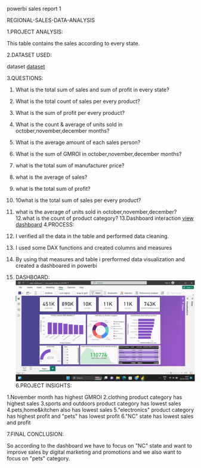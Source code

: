 powerbi sales report 1

REGIONAL-SALES-DATA-ANALYSIS

1.PROJECT ANALYSIS:

This table contains the sales according to every state.

2.DATASET USED:

dataset <a href="">dataset</a>

3.QUESTIONS:

  1. What is the total sum of sales and sum of profit in every state?
  2. What is the total count of sales per every product?
  3. What is the sum of profit per every product?
  4. What is the count & average of units sold in october,november,december months?
  5. What is the average amount of each sales person?
  6. What is the sum of GMROI in october,november,december months?
  7. what is the total sum of manufacturer price?
  8. what is the average of sales?
  9. what is the total sum of profit?
  10. 10what is the total sum of sales per every product?
  11. what is the average of units sold in october,november,december?
  12.what is the count of product category?
  13.Dashboard interaction <a href="https://github.com/NellipudiPravallika/powerbi-salesreport-1/blob/master/Screenshot%20(258).png">view dashboard</a>
4.PROCESS:

  1. I verified all the data in the table and performed data cleaning.
  2. I used some DAX functions and created columns and measures
  3. By using that measures and table i prerformed data visualization and created a dashboared in powerbi
  4. DASHBOARD:<img src="https://github.com/NellipudiPravallika/powerbi-salesreport-1/blob/master/Screenshot%20(258).png">
6.PROJECT INSIGHTS:

1.November month has highest GMROI 2.clothing product category has highest sales 3.sports and outdoors product category has lowest sales 4.pets,home&kitchen also has lowest sales 5."electronics" product category has highest profit and "pets" has lowest profit 6."NC" state has lowest sales and profit

7.FINAL CONCLUSION:

So according to the dashboard we have to focus on "NC" state and want to improve sales by digital marketing and promotions and we also want to focus on "pets" category.
